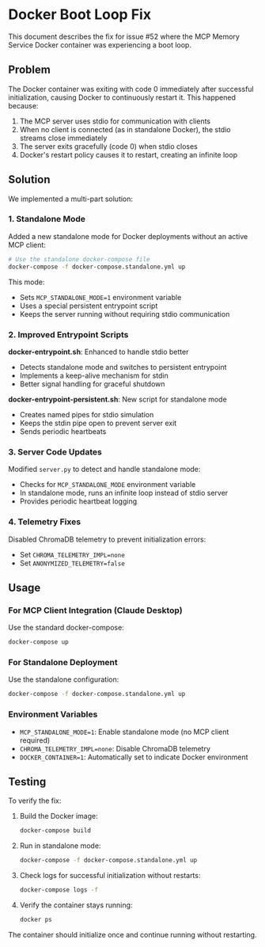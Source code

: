 # Docker Boot Loop Fix

This document describes the fix for issue #52 where the MCP Memory Service Docker container was experiencing a boot loop.

## Problem

The Docker container was exiting with code 0 immediately after successful initialization, causing Docker to continuously restart it. This happened because:

1. The MCP server uses stdio for communication with clients
2. When no client is connected (as in standalone Docker), the stdio streams close immediately
3. The server exits gracefully (code 0) when stdio closes
4. Docker's restart policy causes it to restart, creating an infinite loop

## Solution

We implemented a multi-part solution:

### 1. Standalone Mode

Added a new standalone mode for Docker deployments without an active MCP client:

```bash
# Use the standalone docker-compose file
docker-compose -f docker-compose.standalone.yml up
```

This mode:
- Sets `MCP_STANDALONE_MODE=1` environment variable
- Uses a special persistent entrypoint script
- Keeps the server running without requiring stdio communication

### 2. Improved Entrypoint Scripts

**docker-entrypoint.sh**: Enhanced to handle stdio better
- Detects standalone mode and switches to persistent entrypoint
- Implements a keep-alive mechanism for stdin
- Better signal handling for graceful shutdown

**docker-entrypoint-persistent.sh**: New script for standalone mode
- Creates named pipes for stdio simulation
- Keeps the stdin pipe open to prevent server exit
- Sends periodic heartbeats

### 3. Server Code Updates

Modified `server.py` to detect and handle standalone mode:
- Checks for `MCP_STANDALONE_MODE` environment variable
- In standalone mode, runs an infinite loop instead of stdio server
- Provides periodic heartbeat logging

### 4. Telemetry Fixes

Disabled ChromaDB telemetry to prevent initialization errors:
- Set `CHROMA_TELEMETRY_IMPL=none`
- Set `ANONYMIZED_TELEMETRY=false`

## Usage

### For MCP Client Integration (Claude Desktop)

Use the standard docker-compose:
```bash
docker-compose up
```

### For Standalone Deployment

Use the standalone configuration:
```bash
docker-compose -f docker-compose.standalone.yml up
```

### Environment Variables

- `MCP_STANDALONE_MODE=1`: Enable standalone mode (no MCP client required)
- `CHROMA_TELEMETRY_IMPL=none`: Disable ChromaDB telemetry
- `DOCKER_CONTAINER=1`: Automatically set to indicate Docker environment

## Testing

To verify the fix:

1. Build the Docker image:
   ```bash
   docker-compose build
   ```

2. Run in standalone mode:
   ```bash
   docker-compose -f docker-compose.standalone.yml up
   ```

3. Check logs for successful initialization without restarts:
   ```bash
   docker-compose logs -f
   ```

4. Verify the container stays running:
   ```bash
   docker ps
   ```

The container should initialize once and continue running without restarting.